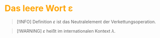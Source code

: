 # <font color = "orange">Das leere Wort ε</font>
>[!INFO] Definition
$\varepsilon$ ist das Neutralelement der Verkettungsoperation.

>[!WARNING] $\varepsilon$ heißt im internationalen Kontext $\lambda$.
